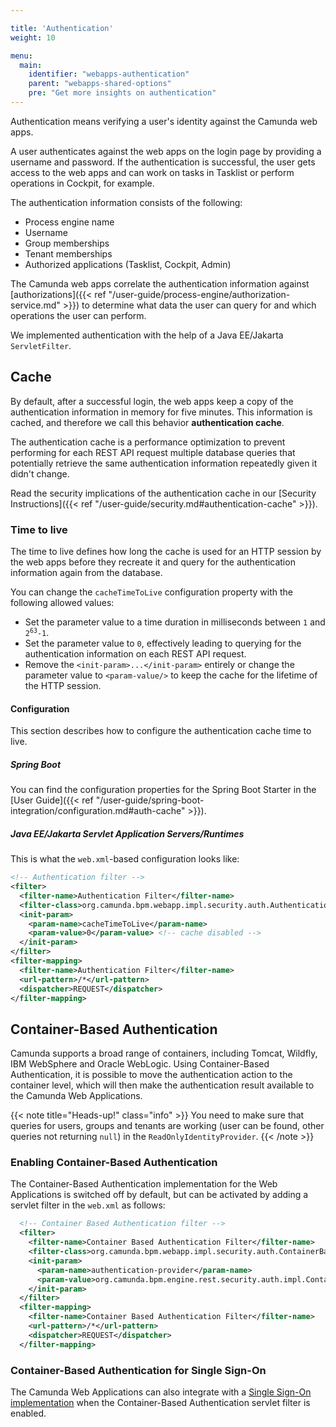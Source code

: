 ```yaml
---

title: 'Authentication'
weight: 10

menu:
  main:
    identifier: "webapps-authentication"
    parent: "webapps-shared-options"
    pre: "Get more insights on authentication"
---
```


Authentication means verifying a user's identity against the Camunda web apps. 

A user authenticates against the web apps on the login page by providing a username and password. If the 
authentication is successful, the user gets access to the web apps and can work on tasks 
in Tasklist or perform operations in Cockpit, for example.

The authentication information consists of the following:

* Process engine name
* Username
* Group memberships
* Tenant memberships 
* Authorized applications (Tasklist, Cockpit, Admin) 

The Camunda web apps correlate the authentication information against [authorizations]({{< ref "/user-guide/process-engine/authorization-service.md" >}}) to determine 
what data the user can query for and which operations the user can perform.

We implemented authentication with the help of a Java EE/Jakarta `ServletFilter`.

## Cache

By default, after a successful login, the web apps keep a copy of the authentication information in memory for five minutes. This information is cached, and therefore we call this behavior **authentication cache**. 

The authentication cache is a performance optimization to prevent performing for each REST API request 
multiple database queries that potentially retrieve the same authentication information repeatedly
given it didn't change.

Read the security implications of the authentication cache in our [Security Instructions]({{< ref "/user-guide/security.md#authentication-cache" >}}).

### Time to live

The time to live defines how long the cache is used for an HTTP session by the web apps before 
they recreate it and query for the authentication information again from the database.

You can change the `cacheTimeToLive` configuration property with the following allowed values:

* Set the parameter value to a time duration in milliseconds between `1` and <code>2<sup>63</sup>-1</code>.
* Set the parameter value to `0`, effectively leading to querying for the authentication information on each REST API request. 
* Remove the `<init-param>...</init-param>` entirely or change the parameter value to `<param-value/>` to keep the cache for the lifetime of the HTTP session.

#### Configuration

This section describes how to configure the authentication cache time to live.

##### Spring Boot

You can find the configuration properties for the Spring Boot Starter in the [User Guide]({{< ref "/user-guide/spring-boot-integration/configuration.md#auth-cache" >}}).

##### Java EE/Jakarta Servlet Application Servers/Runtimes

This is what the `web.xml`-based configuration looks like:

```xml
<!-- Authentication filter -->
<filter>
  <filter-name>Authentication Filter</filter-name>
  <filter-class>org.camunda.bpm.webapp.impl.security.auth.AuthenticationFilter</filter-class>
  <init-param>
    <param-name>cacheTimeToLive</param-name>
    <param-value>0</param-value> <!-- cache disabled -->
  </init-param>
</filter>
<filter-mapping>
  <filter-name>Authentication Filter</filter-name>
  <url-pattern>/*</url-pattern>
  <dispatcher>REQUEST</dispatcher>
</filter-mapping>
```

## Container-Based Authentication

Camunda supports a broad range of containers, including Tomcat, Wildfly, IBM WebSphere and Oracle WebLogic. Using Container-Based Authentication, it is possible to move the authentication action to the container level, which will then make the authentication result available to the Camunda Web Applications.

{{< note title="Heads-up!" class="info" >}}
You need to make sure that queries for users, groups and tenants are working (user can be found, other queries not returning `null`) in the `ReadOnlyIdentityProvider`.
{{< /note >}}

### Enabling Container-Based Authentication

The Container-Based Authentication implementation for the Web Applications is switched off by default, but can be activated by adding a servlet filter in the `web.xml` as follows:

```xml
  <!-- Container Based Authentication filter -->
  <filter>
    <filter-name>Container Based Authentication Filter</filter-name>
    <filter-class>org.camunda.bpm.webapp.impl.security.auth.ContainerBasedAuthenticationFilter</filter-class>
    <init-param>
      <param-name>authentication-provider</param-name>
      <param-value>org.camunda.bpm.engine.rest.security.auth.impl.ContainerBasedAuthenticationProvider</param-value>
    </init-param>
  </filter>
  <filter-mapping>
    <filter-name>Container Based Authentication Filter</filter-name>
    <url-pattern>/*</url-pattern>
    <dispatcher>REQUEST</dispatcher>
  </filter-mapping>
```

### Container-Based Authentication for Single Sign-On

The Camunda Web Applications can also integrate with a [Single Sign-On implementation](https://en.wikipedia.org/wiki/List_of_single_sign-on_implementations) when the Container-Based Authentication servlet filter is enabled.
